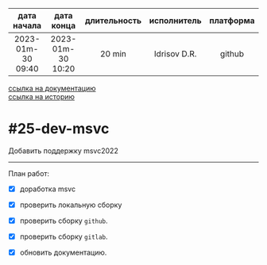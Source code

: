 |    дата начала    |    дата конца     | длительность | исполнитель  | платформа |
|:-----------------:|:-----------------:|:------------:|:------------:|:---------:|
| 2023-01m-30 09:40 | 2023-01m-30 10:20 |    20 min    | Idrisov D.R. |  github   |

[ссылка на документацию](../docs.md)  
[ссылка на историю](../history.md#-v005-doc)  

#25-dev-msvc
============
Добавить поддержку msvc2022  

--------------------------------------------------------------------------------

План работ:  
  - [x] доработка msvc
  - [x] проверить локальную сборку
  - [x] проверить сборку `github`.  
  - [x] проверить сборку `gitlab`.  
  - [x] обновить документацию.  


